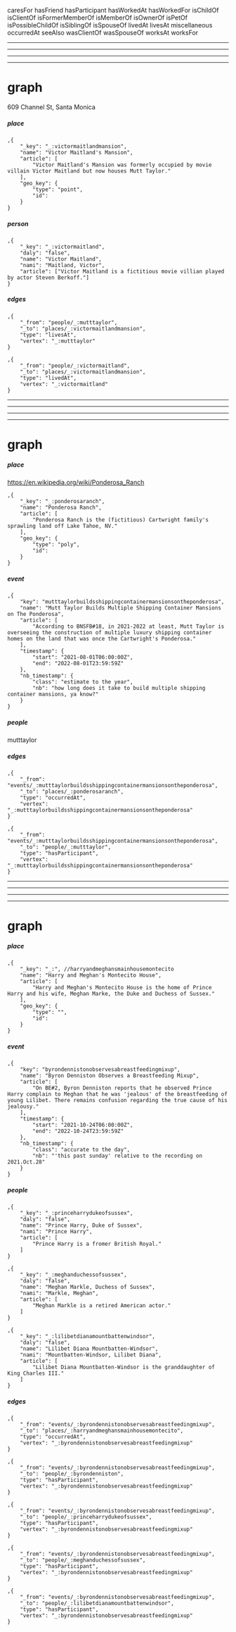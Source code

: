 caresFor
hasFriend
hasParticipant
hasWorkedAt
hasWorkedFor
isChildOf
isClientOf
isFormerMemberOf
isMemberOf
isOwnerOf
isPetOf
isPossibleChildOf
isSiblingOf
isSpouseOf
livedAt
livesAt
miscellaneous
occurredAt
seeAlso
wasClientOf
wasSpouseOf
worksAt
worksFor

---------------------------------------------------------------------------------------------------------------------------------------------------
---------------------------------------------------------------------------------------------------------------------------------------------------
---------------------------------------------------------------------------------------------------------------------------------------------------
---------------------------------------------------------------------------------------------------------------------------------------------------

# graph


609 Channel St, Santa Monica

##### place
    ,{
        "_key": "_:victormaitlandmansion",
        "name": "Victor Maitland's Mansion",
        "article": [
            "Victor Maitland's Mansion was formerly occupied by movie villain Victor Maitland but now houses Mutt Taylor."
        ],
        "geo_key": {
            "type": "point",
            "id": 
        }
    }


##### person

    ,{
        "_key": "_:victormaitland",
        "daly": "false",
        "name": "Victor Maitland",
        "nami": "Maitland, Victor",
        "article": ["Victor Maitland is a fictitious movie villian played by actor Steven Berkoff."]
    }

##### edges

    ,{
        "_from": "people/_:mutttaylor",
        "_to": "places/_:victormaitlandmansion",
        "type": "livesAt",
        "vertex": "_:mutttaylor"
    }

    ,{
        "_from": "people/_:victormaitland",
        "_to": "places/_:victormaitlandmansion",
        "type": "livedAt",
        "vertex": "_:victormaitland"
    }

---------------------------------------------------------------------------------------------------------------------------------------------------
---------------------------------------------------------------------------------------------------------------------------------------------------
---------------------------------------------------------------------------------------------------------------------------------------------------
---------------------------------------------------------------------------------------------------------------------------------------------------

# graph

##### place

https://en.wikipedia.org/wiki/Ponderosa_Ranch

    ,{
        "_key": "_:ponderosaranch",
        "name": "Ponderosa Ranch",
        "article": [
            "Ponderosa Ranch is the (fictitious) Cartwright family's sprawling land off Lake Tahoe, NV."
        ],
        "geo_key": {
            "type": "poly",
            "id": 
        }
    }

##### event

    ,{
        "key": "mutttaylorbuildsshippingcontainermansionsontheponderosa",
        "name": "Mutt Taylor Builds Multiple Shipping Container Mansions on The Ponderosa",
        "article": [
            "According to BNSFB#18, in 2021-2022 at least, Mutt Taylor is overseeing the construction of multiple luxury shipping container homes on the land that was once the Cartwright's Ponderosa."
        ],
        "timestamp": {
            "start": "2021-08-01T06:00:00Z",
            "end": "2022-08-01T23:59:59Z"
        },
        "nb_timestamp": {
            "class": "estimate to the year",
            "nb": "how long does it take to build multiple shipping container mansions, ya know?"
        }
    }

##### people

mutttaylor

##### edges


    ,{
        "_from": "events/_:mutttaylorbuildsshippingcontainermansionsontheponderosa",
        "_to": "places/_:ponderosaranch",
        "type": "occurredAt",
        "vertex": "_:mutttaylorbuildsshippingcontainermansionsontheponderosa"
    }

    ,{
        "_from": "events/_:mutttaylorbuildsshippingcontainermansionsontheponderosa",
        "_to": "people/_:mutttaylor",
        "type": "hasParticipant",
        "vertex": "_:mutttaylorbuildsshippingcontainermansionsontheponderosa"
    }


---------------------------------------------------------------------------------------------------------------------------------------------------
---------------------------------------------------------------------------------------------------------------------------------------------------
---------------------------------------------------------------------------------------------------------------------------------------------------
---------------------------------------------------------------------------------------------------------------------------------------------------

# graph

##### place


    ,{
        "_key": "_:", //harryandmeghansmainhousemontecito
        "name": "Harry and Meghan's Montecito House",
        "article": [
            "Harry and Meghan's Montecito House is the home of Prince Harry and his wife, Meghan Marke, the Duke and Duchess of Sussex."
        ],
        "geo_key": {
            "type": "",
            "id": 
        }
    }

##### event

    ,{
        "key": "byrondennistonobservesabreastfeedingmixup",
        "name": "Byron Denniston Observes a Breastfeeding Mixup",
        "article": [
            "On BE#2, Byron Denniston reports that he observed Prince Harry complain to Meghan that he was 'jealous' of the breastfeeding of young Lilibet. There remains confusion regarding the true cause of his jealousy."
        ],
        "timestamp": {
            "start": "2021-10-24T06:00:00Z",
            "end": "2022-10-24T23:59:59Z"
        },
        "nb_timestamp": {
            "class": "accurate to the day",
            "nb": "'this past sunday' relative to the recording on 2021.Oct.28"
        }
    }    

##### people

    ,{
        "_key": "_:princeharrydukeofsussex",
        "daly": "false",
        "name": "Prince Harry, Duke of Sussex",
        "nami": "Prince Harry",
        "article": [
            "Prince Harry is a fromer British Royal."
        ]
    }

    ,{
        "_key": "_:meghanduchessofsussex",
        "daly": "false",
        "name": "Meghan Markle, Duchess of Sussex",
        "nami": "Markle, Meghan",
        "article": [
            "Meghan Markle is a retired American actor."
        ]
    }

    ,{
        "_key": "_:lilibetdianamountbattenwindsor",
        "daly": "false",
        "name": "Lilibet Diana Mountbatten-Windsor",
        "nami": "Mountbatten-Windsor, Lilibet Diana",
        "article": [
            "Lilibet Diana Mountbatten-Windsor is the granddaughter of King Charles III."
        ]
    }



##### edges

    ,{
        "_from": "events/_:byrondennistonobservesabreastfeedingmixup",
        "_to": "places/_:harryandmeghansmainhousemontecito",
        "type": "occurredAt",
        "vertex": "_:byrondennistonobservesabreastfeedingmixup"
    }

    ,{
        "_from": "events/_:byrondennistonobservesabreastfeedingmixup",
        "_to": "people/_:byrondenniston",
        "type": "hasParticipant",
        "vertex": "_:byrondennistonobservesabreastfeedingmixup"
    }

    ,{
        "_from": "events/_:byrondennistonobservesabreastfeedingmixup",
        "_to": "people/_:princeharrydukeofsussex",
        "type": "hasParticipant",
        "vertex": "_:byrondennistonobservesabreastfeedingmixup"
    }

    ,{
        "_from": "events/_:byrondennistonobservesabreastfeedingmixup",
        "_to": "people/_:meghanduchessofsussex",
        "type": "hasParticipant",
        "vertex": "_:byrondennistonobservesabreastfeedingmixup"
    }

    ,{
        "_from": "events/_:byrondennistonobservesabreastfeedingmixup",
        "_to": "people/_:lilibetdianamountbattenwindsor",
        "type": "hasParticipant",
        "vertex": "_:byrondennistonobservesabreastfeedingmixup"
    }
